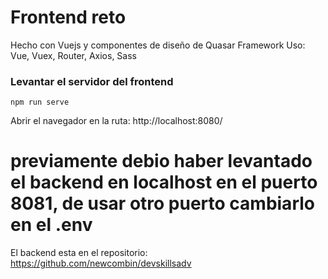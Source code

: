 # Frontend reto

Hecho con Vuejs y componentes de diseño de Quasar Framework
Uso:
    Vue, Vuex, Router, Axios, Sass

### Levantar el servidor del frontend
```
npm run serve
```
Abrir el navegador en la ruta: http://localhost:8080/


# previamente debio haber levantado el backend en localhost en el puerto 8081, de usar otro puerto cambiarlo en el .env
El backend esta en el repositorio: https://github.com/newcombin/devskillsadv
